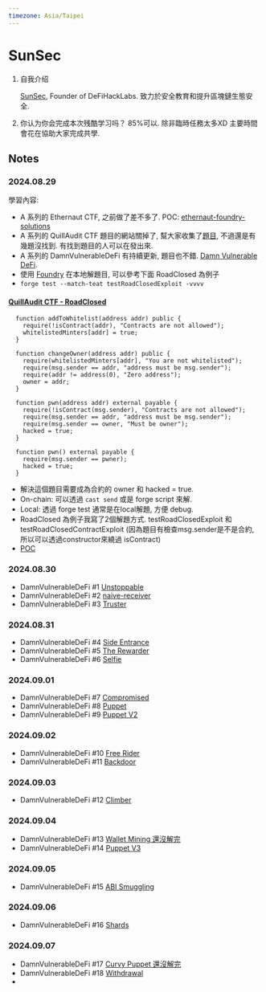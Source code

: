 ```yaml
---
timezone: Asia/Taipei
---
```



# SunSec

1. 自我介绍
   
   [SunSec](https://x.com/1nf0s3cpt), Founder of DeFiHackLabs. 致力於安全教育和提升區塊鏈生態安全.
2. 你认为你会完成本次残酷学习吗？
   85%可以. 除非臨時任務太多XD 主要時間會花在協助大家完成共學.

## Notes

<!-- Content_START -->

### 2024.08.29

學習內容: 
- A 系列的 Ethernaut CTF, 之前做了差不多了. POC: [ethernaut-foundry-solutions](https://github.com/SunWeb3Sec/ethernaut-foundry-solutions)
- A 系列的 QuillAudit CTF 題目的網站關掉了, 幫大家收集了[題目](./Writeup/SunSec/src/QuillCTF/), 不過還是有幾題沒找到. 有找到題目的人可以在發出來.
- A 系列的 DamnVulnerableDeFi 有持續更新, 題目也不錯. [Damn Vulnerable DeFi](https://github.com/theredguild/damn-vulnerable-defi/tree/v4.0.0).
- 使用 [Foundry](https://book.getfoundry.sh/) 在本地解題目, 可以參考下面 RoadClosed 為例子
- ``forge test --match-teat testRoadClosedExploit -vvvv``
#### [QuillAudit CTF - RoadClosed](./Writeup/SunSec/QuillCTF/test/RoadClosed.t.sol)
```
  function addToWhitelist(address addr) public {
    require(!isContract(addr), "Contracts are not allowed");
    whitelistedMinters[addr] = true;
  }

  function changeOwner(address addr) public {
    require(whitelistedMinters[addr], "You are not whitelisted");
    require(msg.sender == addr, "address must be msg.sender");
    require(addr != address(0), "Zero address");
    owner = addr;
  }

  function pwn(address addr) external payable {
    require(!isContract(msg.sender), "Contracts are not allowed");
    require(msg.sender == addr, "address must be msg.sender");
    require(msg.sender == owner, "Must be owner");
    hacked = true;
  }

  function pwn() external payable {
    require(msg.sender == pwner);
    hacked = true;
  }
```
- 解決這個題目需要成為合約的 owner 和 hacked = true.
- On-chain: 可以透過 ``cast send`` 或是 forge script 來解.
- Local: 透過 forge test 通常是在local解題, 方便 debug.
- RoadClosed 為例子我寫了2個解題方式. testRoadClosedExploit 和 testRoadClosedContractExploit (因為題目有檢查msg.sender是不是合約, 所以可以透過constructor來繞過 isContract)
- [POC](./Writeup/SunSec/test/QuillCTF/RoadClosed.t.sol) 

### 2024.08.30
- DamnVulnerableDeFi #1 [Unstoppable](./Writeup/SunSec/damn-vulnerable-defi-writeup.md#unstoppable)
- DamnVulnerableDeFi #2 [naive-receiver](./Writeup/SunSec/damn-vulnerable-defi-writeup.md#naive-receiver)
- DamnVulnerableDeFi #3 [Truster](./Writeup/SunSec/damn-vulnerable-defi-writeup.md#truster)

### 2024.08.31
- DamnVulnerableDeFi #4 [Side Entrance](./Writeup/SunSec/damn-vulnerable-defi-writeup.md#side-entrance)
- DamnVulnerableDeFi #5 [The Rewarder](./Writeup/SunSec/damn-vulnerable-defi-writeup.md#the-rewarder)
- DamnVulnerableDeFi #6 [Selfie](./Writeup/SunSec/damn-vulnerable-defi-writeup.md#selfie)

### 2024.09.01
- DamnVulnerableDeFi #7 [Compromised](./Writeup/SunSec/damn-vulnerable-defi-writeup.md#compromised)
- DamnVulnerableDeFi #8 [Puppet](./Writeup/SunSec/damn-vulnerable-defi-writeup.md#puppet)
- DamnVulnerableDeFi #9 [Puppet V2](./Writeup/SunSec/damn-vulnerable-defi-writeup.md#puppet-v2)

### 2024.09.02
- DamnVulnerableDeFi #10 [Free Rider](./Writeup/SunSec/damn-vulnerable-defi-writeup.md#free-rider)
- DamnVulnerableDeFi #11 [Backdoor](./Writeup/SunSec/damn-vulnerable-defi-writeup.md#backdoor)

### 2024.09.03
- DamnVulnerableDeFi #12 [Climber](./Writeup/SunSec/damn-vulnerable-defi-writeup.md#climber)

### 2024.09.04
- DamnVulnerableDeFi #13 [Wallet Mining 還沒解完](./Writeup/SunSec/damn-vulnerable-defi-writeup.md#wallet-mining-還沒解完)
- DamnVulnerableDeFi #14 [Puppet V3](./Writeup/SunSec/damn-vulnerable-defi-writeup.md#puppet-v3)

### 2024.09.05
- DamnVulnerableDeFi #15 [ABI Smuggling](./Writeup/SunSec/damn-vulnerable-defi-writeup.md#abi-smuggling)

### 2024.09.06
- DamnVulnerableDeFi #16 [Shards](./Writeup/SunSec/damn-vulnerable-defi-writeup.md#shards)

### 2024.09.07
- DamnVulnerableDeFi #17 [Curvy Puppet 還沒解完](./Writeup/SunSec/damn-vulnerable-defi-writeup.md#curvy-puppet-還沒解完)
- DamnVulnerableDeFi #18 [Withdrawal](./Writeup/SunSec/damn-vulnerable-defi-writeup.md#withdrawal)
- 
<!-- Content_END -->
